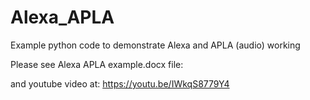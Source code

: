 # Alexa_APLA

Example python code to demonstrate Alexa and APLA (audio) working

Please see Alexa APLA example.docx file:


and youtube video at: https://youtu.be/IWkqS8779Y4
